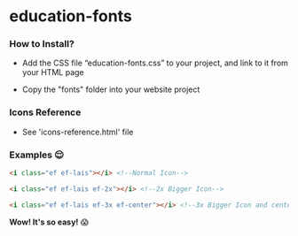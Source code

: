 # education-fonts

### How to Install?

- Add the CSS file “education-fonts.css” to your project, and link to it from your HTML page

- Copy the "fonts" folder into your website project

### Icons Reference

- See 'icons-reference.html' file

### Examples :relieved:

```html
<i class="ef ef-lais"></i> <!--Normal Icon-->

<i class="ef ef-lais ef-2x"></i> <!--2x Bigger Icon-->

<i class="ef ef-lais ef-3x ef-center"></i> <!--3x Bigger Icon and centered in row -->
```

**Wow! It's so easy!** :scream:
